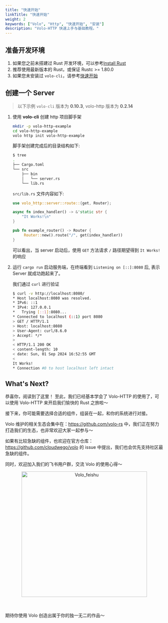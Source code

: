 ```yaml
---
title: "快速开始"
linkTitle: "快速开始"
weight: 2
keywords: ["Volo", "Http", "快速开始", "安装"]
description: "Volo-HTTP 快速上手与基础教程。"
---
```


## 准备开发环境

1. 如果您之前未搭建过 Rust 开发环境，可以参考[Install Rust](https://www.rust-lang.org/tools/install)
2. 推荐使用最新版本的 Rust，或保证 Rustc >= 1.80.0
3. 如果您未安装过 `volo-cli`，请参考[快速开始](https://www.cloudwego.io/zh/docs/volo/volo-li/getting-started/)

## 创建一个 Server

> 以下示例 `volo-cli` 版本为 **0.10.3**, volo-http 版本为 **0.2.14**

1. 使用 **volo-cli** 创建 http 项目脚手架

   ```bash
   mkdir -p volo-http-example
   cd volo-http-example
   volo http init volo-http-example
   ```

   脚手架创建完成后的目录结构如下:

   ```bash
   $ tree
   .
   ├── Cargo.toml
   └── src
       ├── bin
       │   └── server.rs
       └── lib.rs
   ```

   `src/lib.rs` 文件内容如下:

   ```rust
   use volo_http::server::route::{get, Router};

   async fn index_handler() -> &'static str {
       "It Works!\n"
   }

   pub fn example_router() -> Router {
        Router::new().route("/", get(index_handler))
   }
   ```

   可以看出，当 server 启动后，使用 `GET` 方法请求 `/` 路径期望得到 `It Works!` 的响应

2. 运行 `cargo run` 启动服务端，在终端看到 `Listening on [::]:8080` 后, 表示 Server 就成功跑起来了。
   
   我们通过 `curl` 进行验证

   ```bash
   $ curl -v http://localhost:8080/
   * Host localhost:8080 was resolved.
   * IPv6: ::1
   * IPv4: 127.0.0.1
   *   Trying [::1]:8080...
   * Connected to localhost (::1) port 8080
   > GET / HTTP/1.1
   > Host: localhost:8080
   > User-Agent: curl/8.6.0
   > Accept: */*
   >
   < HTTP/1.1 200 OK
   < content-length: 10
   < date: Sun, 01 Sep 2024 16:52:55 GMT
   <
   It Works!
   * Connection #0 to host localhost left intact
   ```

## What's Next?

恭喜你，阅读到了这里！ 至此，我们已经基本学会了 Volo-HTTP 的使用了，可以使用 Volo-HTTP 来开启我们愉快的 Rust 之旅啦～

接下来，你可能需要选择合适的组件，组装在一起，和你的系统进行对接。

Volo 维护的相关生态会集中在：<https://github.com/volo-rs> 中，我们正在努力打造我们的生态，也非常欢迎大家一起参与～

如果有比较急缺的组件，也欢迎在官方仓库：<https://github.com/cloudwego/volo> 的 issue 中提出，我们也会优先支持社区最急缺的组件。

同时，欢迎加入我们的飞书用户群，交流 Volo 的使用心得～

<div align="center">
<img src="/img/docs/feishu_group_volo.png" width="400" alt="Volo_feishu" />
</div>
<br/><br/>

期待你使用 Volo 创造出属于你的独一无二的作品～
